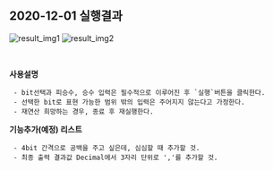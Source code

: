 
## 2020-12-01 실행결과

![result_img1](https://user-images.githubusercontent.com/52629158/100696183-52cb3880-33d6-11eb-90f5-004adf56ebdb.png)
![result_img2](https://user-images.githubusercontent.com/52629158/100696191-56f75600-33d6-11eb-83e7-f48264a1f0bc.png)

<br>

**사용설명**
```
 - bit선택과 피승수, 승수 입력은 필수적으로 이루어진 후 `실행`버튼을 클릭한다.
 - 선택한 bit로 표현 가능한 범위 밖의 입력은 주어지지 않는다고 가정한다.
 - 재연산 희망하는 경우, 종료 후 재실행한다.
```

**기능추가(예정) 리스트**
```
 - 4bit 간격으로 공백을 주고 싶은데, 심심할 때 추가할 것.
 - 최종 출력 결과값 Decimal에서 3자리 단위로 ','를 추가할 것.
```
